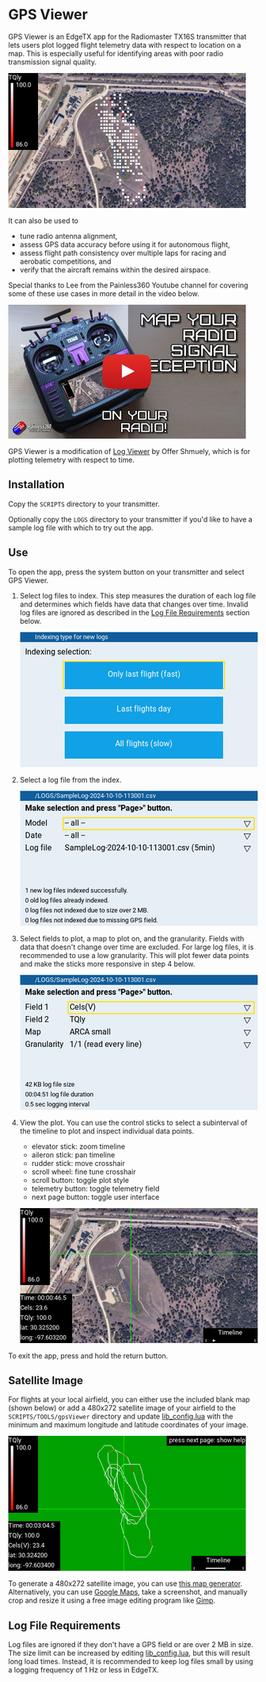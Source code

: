 # GPS Viewer

GPS Viewer is an EdgeTX app for the Radiomaster TX16S transmitter that lets users plot logged flight telemetry data with respect to location on a map.  This is especially useful for identifying areas with poor radio transmission signal quality.

![screenshot](images/screenshot_points.png)

It can also be used to
- tune radio antenna alignment,
- assess GPS data accuracy before using it for autonomous flight,
- assess flight path consistency over multiple laps for racing and aerobatic competitions, and
- verify that the aircraft remains within the desired airspace.

Special thanks to Lee from the Painless360 Youtube channel for covering some of these use cases in more detail in the video below.

[![Painless360 Youtube Review Video](images/review_video_thumbnail.jpg)](https://www.youtube.com/watch?v=e8nbd5bs0Eg)

GPS Viewer is a modification of [Log Viewer](https://github.com/offer-shmuely/edgetx-x10-scripts/wiki/LogViewer) by Offer Shmuely, which is for plotting telemetry with respect to time.

## Installation

Copy the `SCRIPTS` directory to your transmitter.

Optionally copy the `LOGS` directory to your transmitter if you'd like to have a sample log file with which to try out the app.

## Use

To open the app, press the system button on your transmitter and select GPS Viewer.

1. Select log files to index.  This step measures the duration of each log file and determines which fields have data that changes over time.  Invalid log files are ignored as described in the [Log File Requirements](#log-file-requirements) section below.

    ![screenshot](images/step_01.png)

2. Select a log file from the index.

    ![screenshot](images/step_02.png)

3. Select fields to plot, a map to plot on, and the granularity.  Fields with data that doesn't change over time are excluded.  For large log files, it is recommended to use a low granularity.  This will plot fewer data points and make the sticks more responsive in step 4 below.

    ![screenshot](images/step_03.png)

4. View the plot.  You can use the control sticks to select a subinterval of the timeline to plot and inspect individual data points.

    - elevator stick: zoom timeline
    - aileron stick: pan timeline
    - rudder stick: move crosshair
    - scroll wheel: fine tune crosshair
    - scroll button: toggle plot style
    - telemetry button: toggle telemetry field
    - next page button: toggle user interface

    ![screenshot](images/step_04.png)

To exit the app, press and hold the return button.

## Satellite Image

For flights at your local airfield, you can either use the included blank map (shown below) or add a 480x272 satellite image of your airfield to the `SCRIPTS/TOOLS/gpsViewer` directory and update [lib_config.lua](SCRIPTS/TOOLS/gpsViewer/lib_config.lua) with the minimum and maximum longitude and latitude coordinates of your image.

![screenshot](images/blank_map.png)

To generate a 480x272 satellite image, you can use [this map generator](https://ethosmap.hobby4life.nl/).  Alternatively, you can use [Google Maps](https://www.google.com/maps), take a screenshot, and manually crop and resize it using a free image editing program like [Gimp](https://www.gimp.org/).

## Log File Requirements

Log files are ignored if they don't have a GPS field or are over 2 MB in size.  The size limit can be increased by editing [lib_config.lua](SCRIPTS/TOOLS/gpsViewer/lib_config.lua), but this will result long load times.  Instead, it is recommended to keep log files small by using a logging frequency of 1 Hz or less in EdgeTX.